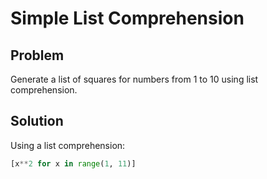 # Simple List Comprehension

## Problem
Generate a list of squares for numbers from 1 to 10 using list comprehension.

## Solution
Using a list comprehension:
```python
[x**2 for x in range(1, 11)]
